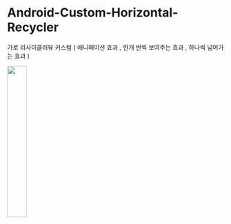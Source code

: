 # Android-Custom-Horizontal-Recycler
가로 리사이클러뷰 커스텀 ( 애니매이션 효과 , 한개 반씩 보여주는 효과 , 하나씩 넘어가는 효과 ) 

<img src="./image/리사이클러 커스텀.gif" width="30%" height="30%">

